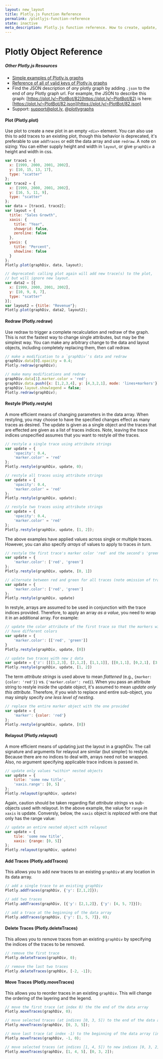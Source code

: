 ```yaml
---
layout: new_layout
title: Plotly.js Function Reference
permalink: /plotlyjs-function-reference
state: inactive
meta_description: Plotly.js function reference. How to create, update, and modify graphs drawn with Plotly's Javascript Graphing Library.
---
```


# Plotly Object Reference


##### Other Plotly.js Resources
- [Simple examples of Plotly.js graphs](https://plot.ly/javascript-graphing-library/)
- [Reference of all of valid keys of Plotly.js graphs](https://plot.ly/javascript-graphing-library/reference)
- Find the JSON description of *any* plotly graph by adding `.json` to the end of *any* Plotly graph url. 
  For example, the JSON to describe this graph: [https://plot.ly/~PlotBot/82](https://plot.ly/~PlotBot/82) 
  is here: [https://plot.ly/~PlotBot/82.json](https://plot.ly/~PlotBot/82.json)
- Support: <support@plot.ly>, [@plotlygraphs](https://twitter.com/plotlygraphs)


#### Plot (Plotly.plot)
Use plot to create a new plot in an empty `<div>` element. You can also use this to add traces to an existing plot, though this behavior is deprecated, it's preferable to use `addTraces` or edit the data array and use `redraw`.
A note on sizing: You can either supply height and width in `layout`, or give `graphDiv` a height and width in css.


```javascript
var trace1 = {
  x: [1999, 2000, 2001, 2002], 
  y: [10, 15, 13, 17], 
  type: "scatter"
};
var trace2 = {
  x: [1999, 2000, 2001, 2002], 
  y: [16, 5, 11, 9], 
  type: "scatter"
};
var data = [trace1, trace2];
var layout = {
  title: "Sales Growth", 
  xaxis: {
    title: "Year", 
    showgrid: false, 
    zeroline: false
  }, 
  yaxis: {
    title: "Percent", 
    showline: false
  }
};
Plotly.plot(graphDiv, data, layout);

// deprecated: calling plot again will add new trace(s) to the plot,
// but will ignore new layout.
var data2 = [{
  x: [1999, 2000, 2001, 2002],
  y: [10, 9, 8, 7],
  type: "scatter"
}];
var layout2 = {title: "Revenue"};
Plotly.plot(graphDiv, data2, layout2);
```


#### Redraw (Plotly.redraw)
Use redraw to trigger a complete recalculation and redraw of the graph. This is not the fastest way to change single attributes, but may be the simplest way. You can make any arbitrary change to the data and layout objects, including completely replacing them, then call redraw.

```javascript
// make a modification to a `graphDiv`'s data and redraw
graphDiv.data[0].opacity = 0.4;
Plotly.redraw(graphDiv);

// make many modifications and redraw
graphDiv.data[1].marker.color = 'red';
graphDiv.data.push({x: [1,2,3,4], y: [4,3,2,1], mode: 'lines+markers'})
graphDiv.layout.showlegend = false;
Plotly.redraw(graphDiv);
```

#### Restyle (Plotly.restyle)
A more efficient means of changing parameters in the data array. When restyling, you may choose to have the specified changes effect as many traces as desired. The update is given as a single object and the traces that are effected are given as a list of traces indices. Note, leaving the trace indices unspecified assumes that you want to restyle *all* the traces.

```javascript
// restyle a single trace using attribute strings
var update = {
    'opacity': 0.4,
    'marker.color' = 'red'
};
Plotly.restyle(graphDiv, update, 0);

// restyle all traces using attribute strings
var update = {
    'opacity': 0.4,
    'marker.color' = 'red'
};
Plotly.restyle(graphDiv, update);

// restyle two traces using attribute strings
var update = {
    'opacity': 0.4,
    'marker.color' = 'red'
};
Plotly.restyle(graphDiv, update, [1, 2]);
```

The above examples have applied values across single or multiple traces. However, you can also specify *arrays* of values to apply to traces *in turn*.

```javascript
// restyle the first trace's marker color 'red' and the second's 'green'
var update = {
    'marker.color': ['red', 'green']
};
Plotly.restyle(graphDiv, update, [0, 1])

// alternate between red and green for all traces (note omission of traces)
var update = {
    'marker.color': ['red', 'green']
};
Plotly.restyle(graphDiv, update)
```

In restyle, arrays are assumed to be used in conjunction with the trace indices provided. Therefore, to apply an array *as a value*, you need to wrap it in an additional array. For example:

```javascript
// update the color attribute of the first trace so that the markers within the same trace
// have different colors
var update = {
    'marker.color': [['red', 'green']]
}
Plotly.restyle(graphDiv, update, [0])

// update two traces with new z data
var update = {'z': [[[1,2,3], [2,1,2], [1,1,1]], [[0,1,1], [0,2,1], [3,2,1]]]};
Plotly.restyle(graphDiv, update, [1, 2])
```

The term *attribute strings* is used above to mean *flattened* (e.g., `{marker: {color: 'red'}}` vs. `{'marker.color': red}`). When you pass an attribute string to restyle inside the update object, it's assumed to mean *update only this attribute*. Therefore, if you wish to replace and entire sub-object, you may simply specify *one less level of nesting*.

```javascript
// replace the entire marker object with the one provided
var update = {
    'marker': {color: 'red'}
};
Plotly.restyle(graphDiv, update, [0])
```

#### Relayout (Plotly.relayout)
A more efficient means of updating just the layout in a graphDiv. The call signature and arguments for relayout are similar (but simpler) to restyle. Because there are no indices to deal with, arrays need not be wrapped. Also, no argument specifying applicable trace indices is passed in.

```javascript
// update only values *within* nested objects
var update = {
    title: 'some new title',
    'xaxis.range': [0, 5]
};
Plotly.relayout(graphDiv, update)
```

Again, caution should be taken regarding flat *attribute strings* vs sub-objects used with relayout. In the above example, the value for `range` *in* `xaxis` is update. Conversly, below, the `xaxis` object is *replaced* with one that only has the range value:

```javascript
// update an entire nested object with relayout
var update = {
	tile: 'some new title',
    xaxis: {range: [0, 5]}
};
Plotly.relayout(graphDiv, update)
```

#### Add Traces (Plotly.addTraces)
This allows you to add *new* traces to an existing `graphDiv` at any location in its data array.

```javascript
// add a single trace to an existing graphDiv
Plotly.addTraces(graphDiv, {'y': [2,1,2]});

// add two traces
Plotly.addTraces(graphDiv, [{'y': [2,1,2]}, {'y': [4, 5, 7]}]);

// add a trace at the beginning of the data array
Plotly.addTraces(graphDiv, {'y': [1, 5, 7]}, 0);
```

#### Delete Traces (Plotly.deleteTraces)
This allows you to remove traces from an existing `graphDiv` by specifying the indices of the traces to be removed.

```javascript
// remove the first trace
Plotly.deleteTraces(graphDiv, 0);

// remove the last two traces
Plotly.deleteTraces(graphDiv, [-2, -1]);
```

#### Move Traces (Plotly.moveTraces)
This allows you to reorder traces in an existing `graphDiv`. This will change the ordering of the layering and the legend.

```javascript
// move the first trace (at index 0) the the end of the data array
Plotly.moveTraces(graphDiv, 0);

// move selected traces (at indices [0, 3, 5]) to the end of the data array
Plotly.moveTraces(graphDiv, [0, 3, 5]);

// move last trace (at index -1) to the beginning of the data array (index 0)
Plotly.moveTraces(graphDiv, -1, 0);

// move selected traces (at indices [1, 4, 5]) to new indices [0, 3, 2]
Plotly.moveTraces(graphDiv, [1, 4, 5], [0, 3, 2]);
```

